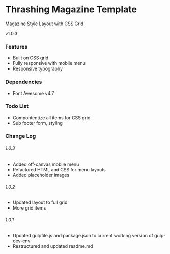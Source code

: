 # Thrashing Magazine Template

Magazine Style Layout with CSS Grid

v1.0.3

### Features

* Built on CSS grid
* Fully responsive with mobile menu
* Responsive typography

### Dependencies

* Font Awesome v4.7

### Todo List

* Compontentize all items for CSS grid
* Sub footer form, styling

### Change Log

###### 1.0.3

* Added off-canvas mobile menu
* Refactored HTML and CSS for menu layouts
* Added placeholder images

###### 1.0.2

* Updated layout to full grid
* More grid items

###### 1.0.1

* Updated gulpfile.js and package.json to current working version of gulp-dev-env
* Restructured and updated readme.md

